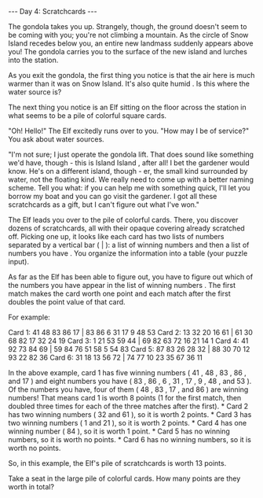 --- Day 4: Scratchcards ---

   The gondola takes you up. Strangely, though, the ground doesn't seem to
   be coming with you; you're not climbing a mountain. As the circle of
   Snow Island recedes below you, an entire new landmass suddenly appears
   above you! The gondola carries you to the surface of the new island and
   lurches into the station.

   As you exit the gondola, the first thing you notice is that the air
   here is much warmer than it was on Snow Island. It's also quite humid .
   Is this where the water source is?

   The next thing you notice is an Elf sitting on the floor across the
   station in what seems to be a pile of colorful square cards.

   "Oh! Hello!" The Elf excitedly runs over to you. "How may I be of
   service?" You ask about water sources.

   "I'm not sure; I just operate the gondola lift. That does sound like
   something we'd have, though - this is Island Island , after all! I bet
   the gardener would know. He's on a different island, though - er, the
   small kind surrounded by water, not the floating kind. We really need
   to come up with a better naming scheme. Tell you what: if you can help
   me with something quick, I'll let you borrow my boat and you can go
   visit the gardener. I got all these scratchcards as a gift, but I can't
   figure out what I've won."

   The Elf leads you over to the pile of colorful cards. There, you
   discover dozens of scratchcards, all with their opaque covering already
   scratched off. Picking one up, it looks like each card has two lists of
   numbers separated by a vertical bar ( | ): a list of winning numbers
   and then a list of numbers you have . You organize the information into
   a table (your puzzle input).

   As far as the Elf has been able to figure out, you have to figure out
   which of the numbers you have appear in the list of winning numbers .
   The first match makes the card worth one point and each match after the
   first doubles the point value of that card.

   For example:

   Card 1: 41 48 83 86 17 | 83 86  6 31 17  9 48 53
Card 2: 13 32 20 16 61 | 61 30 68 82 17 32 24 19
Card 3:  1 21 53 59 44 | 69 82 63 72 16 21 14  1
Card 4: 41 92 73 84 69 | 59 84 76 51 58  5 54 83
Card 5: 87 83 26 28 32 | 88 30 70 12 93 22 82 36
Card 6: 31 18 13 56 72 | 74 77 10 23 35 67 36 11


   In the above example, card 1 has five winning numbers ( 41 , 48 , 83 ,
   86 , and 17 ) and eight numbers you have ( 83 , 86 , 6 , 31 , 17 , 9 ,
   48 , and 53 ). Of the numbers you have, four of them ( 48 , 83 , 17 ,
   and 86 ) are winning numbers! That means card 1 is worth 8 points (1
   for the first match, then doubled three times for each of the three
   matches after the first).
     * Card 2 has two winning numbers ( 32 and 61 ), so it is worth 2
       points.
     * Card 3 has two winning numbers ( 1 and 21 ), so it is worth 2
       points.
     * Card 4 has one winning number ( 84 ), so it is worth 1 point.
     * Card 5 has no winning numbers, so it is worth no points.
     * Card 6 has no winning numbers, so it is worth no points.

   So, in this example, the Elf's pile of scratchcards is worth 13 points.

   Take a seat in the large pile of colorful cards. How many points are
   they worth in total?

